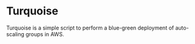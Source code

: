 # Turquoise

Turquoise is a simple script to perform a blue-green deployment of auto-scaling
groups in AWS.
